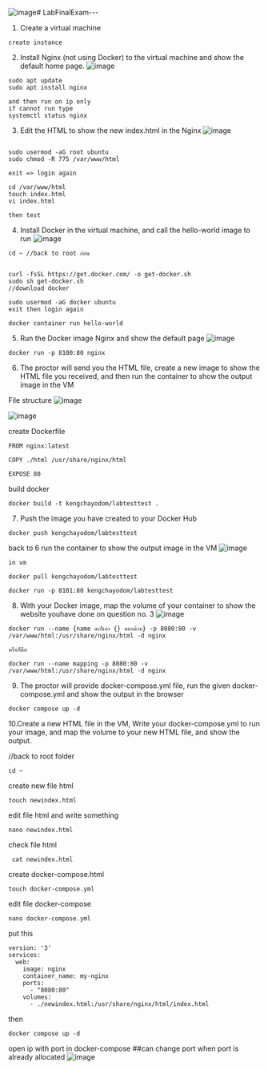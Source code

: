 ![image](https://github.com/user-attachments/assets/1038cdf7-1d5d-4dca-a132-825c967d935c)# LabFinalExam---

1. Create a virtual machine
```
create instance
```

2. Install Nginx (not using Docker) to the virtual machine and show the default home page.
![image](https://github.com/user-attachments/assets/29b7123e-1966-4267-bec9-95c775452e38)
```
sudo apt update
sudo apt install nginx

and then run on ip only
if cannot run type
systemctl status nginx
```
3. Edit the HTML to show the new index.html in the Nginx
![image](https://github.com/user-attachments/assets/4f39ee4a-de88-4785-b919-c25beb11f35a)

```

sudo usermod -aG root ubuntu
sudo chmod -R 775 /var/www/html

exit => login again

cd /var/www/html
touch index.html
vi index.html

then test
```
4. Install Docker in the virtual machine, and call the hello-world image to run
![image](https://github.com/user-attachments/assets/8d59d92d-64b4-46de-b603-947d905c899d)
```
cd ~ //back to root ก่อน


curl -fsSL https://get.docker.com/ -o get-docker.sh
sudo sh get-docker.sh
//download docker

sudo usermod -aG docker ubuntu
exit then login again

docker container run hello-world
```
5. Run the Docker image Nginx and show the default page
![image](https://github.com/user-attachments/assets/3e98e76c-14c8-49d9-8bd0-ebbf00665498)
```
docker run -p 8100:80 nginx
```

6. The proctor will send you the HTML file, create a new image to show the HTML file you received, and then run the container to show the output image in the VM

File structure ![image](https://github.com/user-attachments/assets/bc3ddceb-b864-4951-9293-bf9cb2f2388b)

![image](https://github.com/user-attachments/assets/a1fe4ba2-825d-4851-9ae8-010bd8bd2b62)

  create Dockerfile
  ```
  FROM nginx:latest

  COPY ./html /usr/share/nginx/html

  EXPOSE 80
  ```

  build docker 
  ```
  docker build -t kengchayodom/labtesttest .
  ```

7. Push the image you have created to your Docker Hub
```
docker push kengchayodom/labtesttest
```

  back to 6 run the container to show the output image in the VM
  ![image](https://github.com/user-attachments/assets/24baec33-3bd0-4fa4-951c-a4025e036a3e)

```
in vm

docker pull kengchayodom/labtesttest

docker run -p 8101:80 kengchayodom/labtesttest

```

8. With your Docker image, map the volume of your container to show the website youhave done on question no. 3
![image](https://github.com/user-attachments/assets/0f4e192d-c5b8-4179-8424-8a2ba798eb49)

```
docker run --name {name ละก็เอา {} ออกด้วย} -p 8080:80 -v /var/www/html:/usr/share/nginx/html -d nginx

หรือก็คือ

docker run --name mapping -p 8080:80 -v /var/www/html:/usr/share/nginx/html -d nginx
```


9. The proctor will provide docker-compose.yml file, run the given docker-compose.yml and show the output in the browser
```
docker compose up -d
```

10.Create a new HTML file in the VM, Write your docker-compose.yml to run your image,
and map the volume to your new HTML file, and show the output.

//back to root folder
```
cd ~ 
```


create new file html
```
touch newindex.html
```


edit file html and write something
```
nano newindex.html
```

check file html

```
 cat newindex.html
```
create docker-compose.html

```
touch docker-compose.yml
```
edit file docker-compose
```
nano docker-compose.yml
```


put this 
```
version: '3'
services:
  web:
    image: nginx
    container_name: my-nginx
    ports:
      - "8080:80"
    volumes:
      - ./newindex.html:/usr/share/nginx/html/index.html
```
then 
```
docker compose up -d
```

open ip with port in docker-compose ##can change port when port is already allocated
![image](https://github.com/user-attachments/assets/11e351bd-14bd-4533-9996-4cb56f5d3e0f)

